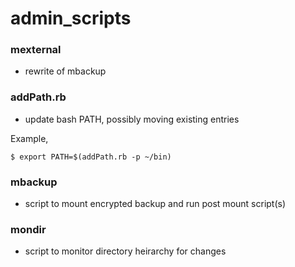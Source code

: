 # admin_scripts

### mexternal

* rewrite of mbackup

### addPath.rb 

* update bash PATH, possibly moving existing entries

Example,

```
$ export PATH=$(addPath.rb -p ~/bin)
```

### mbackup

* script to mount encrypted backup and run post mount script(s)

### mondir

* script to monitor directory heirarchy for changes

